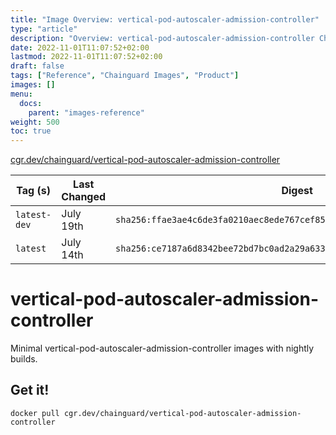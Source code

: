 ```yaml
---
title: "Image Overview: vertical-pod-autoscaler-admission-controller"
type: "article"
description: "Overview: vertical-pod-autoscaler-admission-controller Chainguard Image"
date: 2022-11-01T11:07:52+02:00
lastmod: 2022-11-01T11:07:52+02:00
draft: false
tags: ["Reference", "Chainguard Images", "Product"]
images: []
menu:
  docs:
    parent: "images-reference"
weight: 500
toc: true
---
```


[cgr.dev/chainguard/vertical-pod-autoscaler-admission-controller](https://github.com/chainguard-images/images/tree/main/images/vertical-pod-autoscaler-admission-controller)

| Tag (s)       | Last Changed | Digest                                                                    |
|---------------|--------------|---------------------------------------------------------------------------|
|  `latest-dev` | July 19th    | `sha256:ffae3ae4c6de3fa0210aec8ede767cef85b184aac17e7bd9e5f1fa4ca28315b4` |
|  `latest`     | July 14th    | `sha256:ce7187a6d8342bee72bd7bc0ad2a29a633ccd9a4d1c1b1e527f7ce1498439af4` |

# vertical-pod-autoscaler-admission-controller

Minimal vertical-pod-autoscaler-admission-controller images with nightly builds.

## Get it!

```shell
docker pull cgr.dev/chainguard/vertical-pod-autoscaler-admission-controller
```
